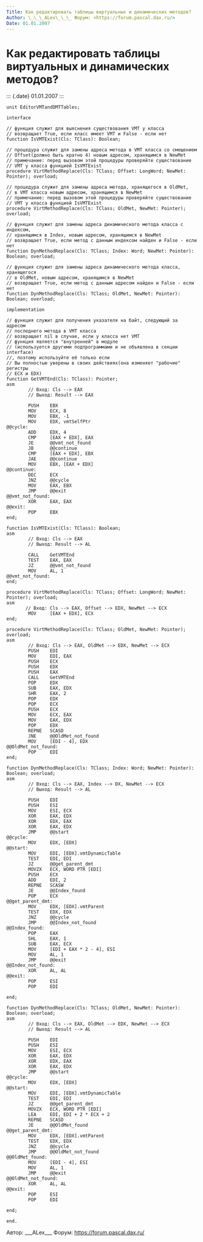 ```yaml
---
Title: Как редактировать таблицы виртуальных и динамических методов?
Author: \_\_\_ALex\_\_\_ Форум: <https://forum.pascal.dax.ru/>
Date: 01.01.2007
---
```



Как редактировать таблицы виртуальных и динамических методов?
=============================================================

::: {.date}
01.01.2007
:::

    unit EditorVMTandDMTTables;
     
    interface
     
    // функция служит для выяснения существования VMT у класса
    // возвращает True, если класс имеет VMT и False - если нет
    function IsVMTExist(Cls: TClass): Boolean;
     
    // процедура служит для замены адреса метода в VMT класса со смещением
    // Offset(должно быть кратно 4) новым адресом, хранящимся в NewMet
    // примечание: перед вызовом этой процедуры проверяйте существование
    // VMT у класса функцией IsVMTExist
    procedure VirtMethodReplace(Cls: TClass; Offset: LongWord; NewMet: Pointer); overload;
     
    // процедура служит для замены адреса метода, хранящегося в OldMet,
    // в VMT класса новым адресом, хранящимся в NewMet
    // примечание: перед вызовом этой процедуры проверяйте существование
    // VMT у класса функцией IsVMTExist
    procedure VirtMethodReplace(Cls: TClass; OldMet, NewMet: Pointer); overload;
     
    // функция служит для замены адреса динамического метода класса с индексом,
    // хранящимся в Index, новым адресом, хранящимся в NewMet
    // возвращает True, если метод с данным индексом найден и False - если нет
    function DynMethodReplace(Cls: TClass; Index: Word; NewMet: Pointer): Boolean; overload;
     
    // функция служит для замены адреса динамического метода класса, хранящегося
    // в OldMet, новым адресом, хранящимся в NewMet
    // возвращает True, если метод с данным адресом найден и False - если нет
    function DynMethodReplace(Cls: TClass; OldMet, NewMet: Pointer): Boolean; overload;
     
    implementation
     
    // функция служит для получения указателя на байт, следующий за адресом
    // последнего метода в VMT класса
    // возвращает nil в случае, если у класса нет VMT
    // функция является "внутренней" в модуле
    // (используется другими подпрограммами и не объявлена в секции interface)
    //, поэтому используйте её только если
    // Вы полностью уверены в своих действиях(она изменяет "рабочие" регистры
    // ECX и EDX)
    function GetVMTEnd(Cls: TClass): Pointer;
    asm
            // Вход: Cls --> EAX
            // Выход: Result --> EAX
     
            PUSH    EBX
            MOV     ECX, 8
            MOV     EBX, -1
            MOV     EDX, vmtSelfPtr
    @@cycle:
            ADD     EDX, 4
            CMP     [EAX + EDX], EAX
            JE      @@vmt_not_found
            JB      @@continue
            CMP     [EAX + EDX], EBX
            JAE     @@continue
            MOV     EBX, [EAX + EDX]
    @@continue:
            DEC     ECX
            JNZ     @@cycle
            MOV     EAX, EBX
            JMP     @@exit
    @@vmt_not_found:
            XOR     EAX, EAX
    @@exit:
            POP     EBX
    end;
     
    function IsVMTExist(Cls: TClass): Boolean;
    asm
            // Вход: Cls --> EAX
            // Выход: Result --> AL
     
            CALL    GetVMTEnd
            TEST    EAX, EAX
            JZ      @@vmt_not_found
            MOV     AL, 1
    @@vmt_not_found:
    end;
     
    procedure VirtMethodReplace(Cls: TClass; Offset: LongWord; NewMet: Pointer); overload;
    asm
           // Вход: Cls --> EAX, Offset --> EDX, NewMet --> ECX
            MOV     [EAX + EDX], ECX
    end;
     
    procedure VirtMethodReplace(Cls: TClass; OldMet, NewMet: Pointer); overload;
    asm
            // Вход: Cls --> EAX, OldMet --> EDX, NewMet --> ECX
            PUSH    EDI
            MOV     EDI, EAX
            PUSH    ECX
            PUSH    EDX
            PUSH    EAX
            CALL    GetVMTEnd
            POP     EDX
            SUB     EAX, EDX
            SHR     EAX, 2
            POP     EDX
            POP     ECX
            PUSH    ECX
            MOV     ECX, EAX
            MOV     EAX, EDX
            POP     EDX
            REPNE   SCASD
            JNE     @@OldMet_not_found
            MOV     [EDI - 4], EDX
    @@OldMet_not_found:
            POP     EDI
    end;
     
    function DynMethodReplace(Cls: TClass; Index: Word; NewMet: Pointer): Boolean; overload;
    asm
            // Вход: Cls --> EAX, Index --> DX, NewMet --> ECX
            // Выход: Result --> AL
     
            PUSH    EDI
            PUSH    ESI
            MOV     ESI, ECX
            XOR     EAX, EDX
            XOR     EDX, EAX
            XOR     EAX, EDX
            JMP     @@start
    @@cycle:
            MOV     EDX, [EDX]
    @@start:
            MOV     EDI, [EDX].vmtDynamicTable
            TEST    EDI, EDI
            JZ      @@get_parent_dmt
            MOVZX   ECX, WORD PTR [EDI]
            PUSH    ECX
            ADD     EDI, 2
            REPNE   SCASW
            JE      @@Index_found
            POP     ECX
    @@get_parent_dmt:
            MOV     EDX, [EDX].vmtParent
            TEST    EDX, EDX
            JNZ     @@cycle
            JMP     @@Index_not_found
    @@Index_found:
            POP     EAX
            SHL     EAX, 1
            SUB     EAX, ECX
            MOV     [EDI + EAX * 2 - 4], ESI
            MOV     AL, 1
            JMP     @@exit
    @@Index_not_found:
            XOR     AL, AL
    @@exit:
            POP     ESI
            POP     EDI
     
    end;
     
    function DynMethodReplace(Cls: TClass; OldMet, NewMet: Pointer): Boolean; overload;
    asm
            // Вход: Cls --> EAX, OldMet --> EDX, NewMet --> ECX
            // Выход: Result --> AL
     
            PUSH    EDI
            PUSH    ESI
            MOV     ESI, ECX
            XOR     EAX, EDX
            XOR     EDX, EAX
            XOR     EAX, EDX
            JMP     @@start
    @@cycle:
            MOV     EDX, [EDX]
    @@start:
            MOV     EDI, [EDX].vmtDynamicTable
            TEST    EDI, EDI
            JZ      @@get_parent_dmt
            MOVZX   ECX, WORD PTR [EDI]
            LEA     EDI, EDI + 2 * ECX + 2
            REPNE   SCASD
            JE      @@OldMet_found
    @@get_parent_dmt:
            MOV     EDX, [EDX].vmtParent
            TEST    EDX, EDX
            JNZ     @@cycle
            JMP     @@OldMet_not_found
    @@OldMet_found:
            MOV     [EDI - 4], ESI
            MOV     AL, 1
            JMP     @@exit
    @@OldMet_not_found:
            XOR     AL, AL
    @@exit:
            POP     ESI
            POP     EDI
     
    end;
     
    end.

Автор: \_\_\_ALex\_\_\_ Форум: <https://forum.pascal.dax.ru/>
